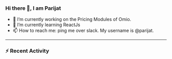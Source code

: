 ### Hi there 👋, I am Parijat

<!--
**parijatmukherjee/parijatmukherjee** is a ✨ _special_ ✨ repository because its `README.md` (this file) appears on your GitHub profile. -->

- 🔭 I’m currently working on the Pricing Modules of Omio.
- 🌱 I’m currently learning ReactJs
- 📫 How to reach me: ping me over slack. My username is @parijat.

---

### :zap: Recent Activity

<!--START_SECTION:activity-->

<!--END_SECTION:activity-->
